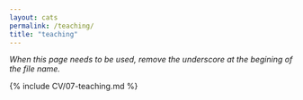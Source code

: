 ```yaml
---
layout: cats
permalink: /teaching/
title: "teaching"
---
```


*When this page needs to be used, remove the underscore at the begining of the file name.*


{% include CV/07-teaching.md %}

